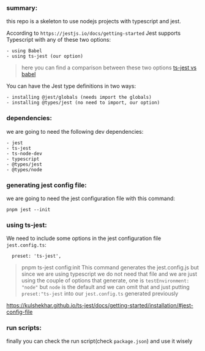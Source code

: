 ### summary:

this repo is a skeleton to use nodejs projects with typescript and jest.

According to `https://jestjs.io/docs/getting-started` Jest supports Typescript with any of these two options:

    - using Babel
    - using ts-jest (our option)

> here you can find a comparison between these two options [ts-jest vs babel](https://kulshekhar.github.io/ts-jest/docs/babel7-or-ts/)

You can have the Jest type definitions in two ways:

    - installing @jest/globals (needs import the globals)
    - installing @types/jest (no need to import, our option)

### dependencies:

we are going to need the following dev dependencies:

    - jest
    - ts-jest
    - ts-node-dev
    - typescript
    - @types/jest
    - @types/node

### generating jest config file:

we are going to need the jest configuration file with this command:

```
pnpm jest --init
```

### using ts-jest:

We need to include some options in the jest configuration file `jest.config.ts`:

```
  preset: 'ts-jest',
```

> pnpm ts-jest config:init
> This command generates the jest.config.js but since we are using typescript we do not need that file and we are just using the couple of options that generate, one is `testEnvironment: "node"` but `node` is the default and we can omit that and just putting `preset:"ts-jest` into our `jest.config.ts` generated previously

https://kulshekhar.github.io/ts-jest/docs/getting-started/installation/#jest-config-file

### run scripts:

finally you can check the run script(check `package.json`) and use it wisely
